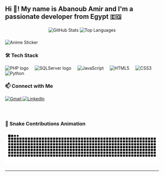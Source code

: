 <h2 align="left">Hi 👋! My name is Abanoub Amir and I'm a passionate developer from Egypt 🇪🇬</h2>

###

<div align="center">
  <img src="https://github-readme-stats.vercel.app/api?username=Abanoub0x&hide_title=false&hide_rank=false&show_icons=true&include_all_commits=true&count_private=true&disable_animations=false&theme=dracula&locale=en&hide_border=false" height="150" alt="GitHub Stats" />
  <img src="https://github-readme-stats.vercel.app/api/top-langs?username=Abanoub0x&locale=en&hide_title=false&layout=compact&card_width=320&langs_count=5&theme=dracula&hide_border=false" height="150" alt="Top Languages" />
</div>

###

<img src="https://media.tenor.com/2P7N3XLLc6EAAAAm/anime.webp" alt="Anime Sticker" height="150" />

###

### 🛠️ Tech Stack

<div align="left">
   <img src="https://cdn.jsdelivr.net/gh/devicons/devicon/icons/php/php-original.svg" height="30" alt="PHP logo" />
   <img width="12" />
   <img src="https://cdn.jsdelivr.net/gh/devicons/devicon/icons/microsoftsqlserver/microsoftsqlserver-plain.svg" height="30" alt="SQLServer logo" />
  <img width="12" />
  <img src="https://cdn.jsdelivr.net/gh/devicons/devicon/icons/javascript/javascript-original.svg" height="30" alt="JavaScript" />
  <img width="12" />
  <img src="https://cdn.jsdelivr.net/gh/devicons/devicon/icons/html5/html5-original.svg" height="30" alt="HTML5" />
  <img width="12" />
  <img src="https://cdn.jsdelivr.net/gh/devicons/devicon/icons/css3/css3-original.svg" height="30" alt="CSS3" />
  <img width="12" />
  <img src="https://cdn.jsdelivr.net/gh/devicons/devicon/icons/python/python-original.svg" height="30" alt="Python" />
</div>

###

### 📫 Connect with Me

<div align="left">
<a href="https://mail.google.com/mail/?view=cm&fs=1&to=abanoubamir1234@gmail.com" target="_blank">
  <img src="https://img.shields.io/static/v1?message=Gmail&logo=gmail&label=&color=D14836&logoColor=white&labelColor=&style=for-the-badge" height="35" alt="Gmail" />
</a>


  <a href="https://www.linkedin.com/in/abanoub-amir-6a1b512a3" target="_blank">
    <img src="https://img.shields.io/static/v1?message=LinkedIn&logo=linkedin&label=&color=0077B5&logoColor=white&labelColor=&style=for-the-badge" height="35" alt="LinkedIn" />
  </a>
</div>

###

<br clear="both" />

### 🐍 Snake Contributions Animation

<img src="https://raw.githubusercontent.com/Abanoub0x/Abanoub0x/output/snake.svg" alt="Snake animation" />

---
